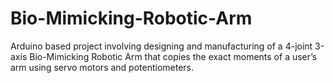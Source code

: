 # Bio-Mimicking-Robotic-Arm
Arduino based project involving designing and manufacturing of a 4-joint 3-axis Bio-Mimicking Robotic Arm that copies the exact moments of a user’s arm using servo motors and potentiometers.
